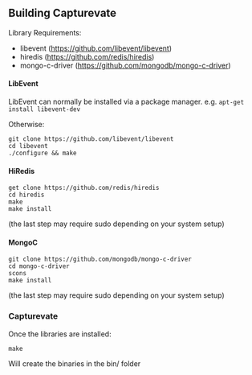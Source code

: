 Building Capturevate
---------------------

Library Requirements:
- libevent (https://github.com/libevent/libevent)
- hiredis (https://github.com/redis/hiredis)
- mongo-c-driver (https://github.com/mongodb/mongo-c-driver)


#### LibEvent

LibEvent can normally be installed via a package manager. e.g. <code>apt-get install libevent-dev</code>

Otherwise:

    git clone https://github.com/libevent/libevent
    cd libevent
    ./configure && make

#### HiRedis

    get clone https://github.com/redis/hiredis
    cd hiredis
    make
    make install

(the last step may require sudo depending on your system setup)

#### MongoC

    git clone https://github.com/mongodb/mongo-c-driver
    cd mongo-c-driver
    scons
    make install

(the last step may require sudo depending on your system setup)

### Capturevate
    
Once the libraries are installed:

    make

Will create the binaries in the bin/ folder